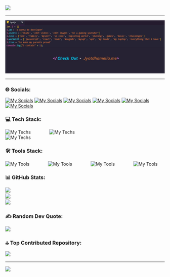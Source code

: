 <img src="https://readme-typing-svg.demolab.com?font=&pause=1000&color=36BCF7FF&center=true&random=false&width=1000&lines=Hey+There!+%F0%9F%91%8B;I'm+Jyot+Dhamelia!"/>
<hr/>

![profile](/GithubBanner.jpg)
<hr/>

### 🌐 Socials:
[![My Socials](https://skillicons.dev/icons?i=linkedin)](https://www.linkedin.com/in/jyotdhamelia)
[![My Socials](https://skillicons.dev/icons?i=gmail)](https://mail.google.com/mail/?view=cm&fs=1&to=jyotdhamelia@gmail.com)
[![My Socials](https://skillicons.dev/icons?i=codepen)](https://codepen.io/JYOT-DHAMELIA)
[![My Socials](https://skills.syvixor.com/api/icons?i=x)](https://twitter.com/JyotDhamelia)
[![My Socials](https://skills.syvixor.com/api/icons?i=devto)](https://dev.to/jyot_dhamelia)
[![My Socials](https://skills.syvixor.com/api/icons?i=bento)](https://bento.me/jyot)

### 💻 Tech Stack:
![My Techs](https://skills.syvixor.com/api/icons?i=c,java,markdown) &nbsp;&nbsp;&nbsp;&nbsp;&nbsp;&nbsp;&nbsp;&nbsp;&nbsp;&nbsp;&nbsp;&nbsp;&nbsp; 
![My Techs](https://skills.syvixor.com/api/icons?i=pug,ejs) <br/>
![My Techs](https://skills.syvixor.com/api/icons?i=html,css3,bootstrap,tailwindcss,materialui,javascript,typescript,reactjs,nextjs,nodejs,expressjs,mysql,mongodb,firebase)

### 🛠 Tools Stack:
![My Tools](https://skills.syvixor.com/api/icons?i=visualstudiocode,cursor,trae,windsurf) &nbsp;&nbsp;&nbsp;&nbsp;&nbsp;&nbsp;&nbsp;&nbsp;&nbsp;&nbsp;&nbsp;&nbsp;&nbsp; 
![My Tools](https://skills.syvixor.com/api/icons?i=git,npm,pnpm,yarn,vite) &nbsp;&nbsp;&nbsp;&nbsp;&nbsp;&nbsp;&nbsp;&nbsp;&nbsp;&nbsp;&nbsp;&nbsp;&nbsp; 
![My Tools](https://skills.syvixor.com/api/icons?i=postman,swagger,thunderclient) &nbsp;&nbsp;&nbsp;&nbsp;&nbsp;&nbsp;&nbsp;&nbsp;&nbsp;&nbsp;&nbsp;&nbsp;&nbsp; 
![My Tools](https://skills.syvixor.com/api/icons?i=github,bitbucket,vercel,netlify,render,railway,digitalocean)

### 📊 GitHub Stats:
![](https://github-readme-stats.vercel.app/api?username=JyotDhamelia&theme=dark&hide_border=true&count_private=true&show_icons=true&rank_icon=github&border_radius=10)<br/>
![](https://github-readme-streak-stats.herokuapp.com/?user=JyotDhamelia&theme=dark&hide_border=true)<br/>
![](https://github-readme-stats.vercel.app/api/top-langs/?username=JyotDhamelia&theme=dark&hide_border=true&include_all_commits=false&count_private=false&layout=donut-vertical)

### ✍️ Random Dev Quote:
![](https://quotes-github-readme.vercel.app/api?type=vertical&theme=dark)

### 🔝 Top Contributed Repository:
![](https://github-contributor-stats.vercel.app/api?username=JyotDhamelia&limit=5&theme=dark&hide_border=true&combine_all_yearly_contributions=true)

<hr/>
<img src="https://readme-typing-svg.demolab.com?font=Fira+Code&pause=1000&color=36BCF7FF&center=true&random=false&width=1000&lines=Thanks+for+visiting!"/>
